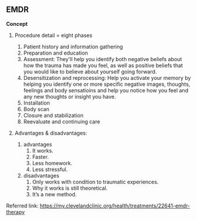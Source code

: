 ## EMDR

**Concept**
1. Procedure detail = eight phases
    1. Patient history and information gathering
    2. Preparation and education
    3. Assessment: They'll help you identify both negative beliefs about how the trauma has made you feel, as well as positive beliefs that you would like to believe about yourself going forward.
    4. Desensitization and reprocessing: Help you activate your memory by helping you identify one or more specific negative images, thoughts, feelings and body sensatioins and help you notice how you feel and any new thoughts or insight you have.
    5. Installation
    6. Body scan
    7. Closure and stabilization
    8. Reevaluate and continuing care

2. Advantages & disadvantages:
    1. advantages
        1. It works.
        2. Faster.
        3. Less homework.
        4. Less stressful.
    2. disadvantages
        1. Only works with condition to traumatic experiences.
        2. Why it works is still theoretical. 
        3. It’s a new method.

Referred link: https://my.clevelandclinic.org/health/treatments/22641-emdr-therapy


